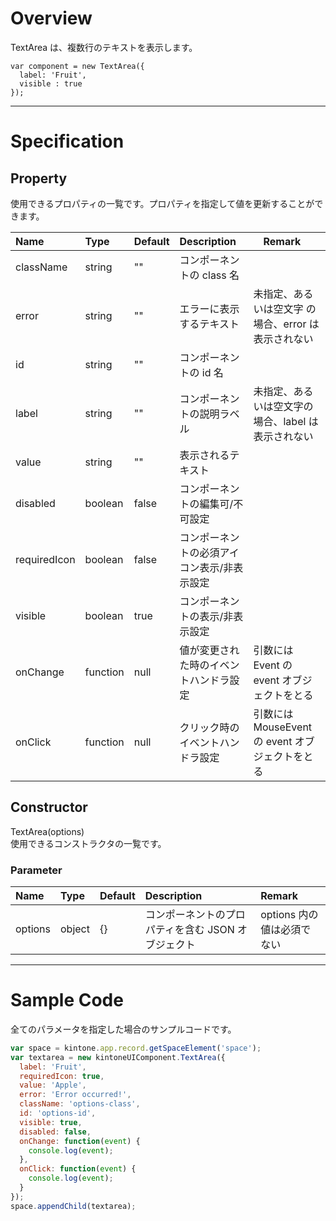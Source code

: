 # Overview

TextArea は、複数行のテキストを表示します。

```KUCComponentRenderer {"id":"_render"}
var component = new TextArea({
  label: 'Fruit',
  visible : true
});
```
***
# Specification

## Property

使用できるプロパティの一覧です。プロパティを指定して値を更新することができます。

| Name| Type| Default | Description |　Remark |
| :--- | :--- | :--- | :--- | :--- |
|className|string|""|コンポーネントの class 名||
|error|string|""|エラーに表示するテキスト| 未指定、あるいは空文字 の場合、error は表示されない|
|id|string|""|コンポーネントの id 名||
|label|string|""|コンポーネントの説明ラベル|未指定、あるいは空文字の場合、label は表示されない|
|value|string|""|表示されるテキスト||
|disabled|boolean|false|コンポーネントの編集可/不可設定||
|requiredIcon|boolean|false|コンポーネントの必須アイコン表示/非表示設定||
|visible|boolean|true|コンポーネントの表示/非表示設定||
|onChange|function|null|値が変更された時のイベントハンドラ設定|引数には Event の event オブジェクトをとる|
|onClick|function|null|クリック時のイベントハンドラ設定|引数には MouseEvent の event オブジェクトをとる|

## Constructor

TextArea(options)  
使用できるコンストラクタの一覧です。

### Parameter
| Name| Type| Default | Description |Remark|
| :--- | :--- | :--- | :--- | :--- |
|options|object|{}|コンポーネントのプロパティを含む JSON オブジェクト|options 内の値は必須でない|

***
# Sample Code

全てのパラメータを指定した場合のサンプルコードです。

```javascript
var space = kintone.app.record.getSpaceElement('space');
var textarea = new kintoneUIComponent.TextArea({
  label: 'Fruit',
  requiredIcon: true,
  value: 'Apple',
  error: 'Error occurred!',
  className: 'options-class',
  id: 'options-id',
  visible: true,
  disabled: false,
  onChange: function(event) {
    console.log(event);
  },
  onClick: function(event) {
    console.log(event);
  }
});
space.appendChild(textarea);
```
